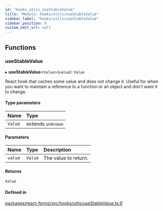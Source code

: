 ```yaml
---
id: "hooks_utils_useStableValue"
title: "Module: hooks/utils/useStableValue"
sidebar_label: "hooks/utils/useStableValue"
sidebar_position: 0
custom_edit_url: null
---
```


## Functions

### useStableValue

▸ **useStableValue**<`Value`\>(`value`): `Value`

React hook that caches some value and does not change it. Useful for when
you want to maintain a reference to a function or an object and don't want
it to change.

#### Type parameters

| Name | Type |
| :------ | :------ |
| `Value` | extends `unknown` |

#### Parameters

| Name | Type | Description |
| :------ | :------ | :------ |
| `value` | `Value` | The value to return. |

#### Returns

`Value`

#### Defined in

[packages/react-formz/src/hooks/utils/useStableValue.ts:9](https://github.com/ZerryStack/react-formz/blob/main/packages/react-formz/src/hooks/utils/useStableValue.ts#L9)
